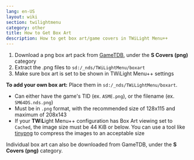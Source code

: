 ```yaml
---
lang: en-US
layout: wiki
section: twilightmenu
category: other
title: How to Get Box Art
description: How to get box art/game covers in TWiLight Menu++
---
```


1. Download a png box art pack from [GameTDB](https://www.gametdb.com/DS/Downloads#cover_packs), under the **S Covers (png)** category
1. Extract the .png files to `sd:/_nds/TWiLightMenu/boxart`
1. Make sure box art is set to be shown in TWiLight Menu++ settings

**To add your own box art:**
Place them in `sd:/_nds/TWiLightMenu/boxart`.
- Can either have the game's TID (ex. `ASME.png`), or the filename (ex. `SM64DS.nds.png`)
- Must be in `.png` format, with the recommended size of 128x115 and maximum of 208x143
- If your **TW**i**L**ight Menu++ configuration has Box Art viewing set to `Cached`, the image size must be 44 KiB or below. You can use a tool like [tinypng](https://tinypng.com/) to compress the images to an acceptable size

Individual box art can also be downloaded from GameTDB, under the **S Covers (png)** category.
